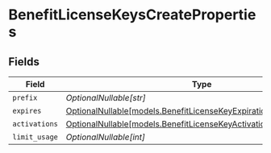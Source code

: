 # BenefitLicenseKeysCreateProperties


## Fields

| Field                                                                                                                            | Type                                                                                                                             | Required                                                                                                                         | Description                                                                                                                      |
| -------------------------------------------------------------------------------------------------------------------------------- | -------------------------------------------------------------------------------------------------------------------------------- | -------------------------------------------------------------------------------------------------------------------------------- | -------------------------------------------------------------------------------------------------------------------------------- |
| `prefix`                                                                                                                         | *OptionalNullable[str]*                                                                                                          | :heavy_minus_sign:                                                                                                               | N/A                                                                                                                              |
| `expires`                                                                                                                        | [OptionalNullable[models.BenefitLicenseKeyExpirationProperties]](../models/benefitlicensekeyexpirationproperties.md)             | :heavy_minus_sign:                                                                                                               | N/A                                                                                                                              |
| `activations`                                                                                                                    | [OptionalNullable[models.BenefitLicenseKeyActivationCreateProperties]](../models/benefitlicensekeyactivationcreateproperties.md) | :heavy_minus_sign:                                                                                                               | N/A                                                                                                                              |
| `limit_usage`                                                                                                                    | *OptionalNullable[int]*                                                                                                          | :heavy_minus_sign:                                                                                                               | N/A                                                                                                                              |